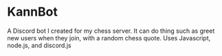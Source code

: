 # KannBot
A Discord bot I created for my chess server. It can do thing such as greet new users when they join, with a random chess quote.
Uses Javascript, node.js, and discord.js
